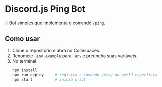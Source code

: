 # Discord.js Ping Bot

💡 Bot simples que implementa o comando `/ping`.

## Como usar

1. Clone o repositório e abra no Codespaces.
2. Renomeie `.env.example` para `.env` e preencha suas variáveis.
3. No terminal:
   ```bash
   npm install
   npm run deploy     # registra o comando /ping na guild específica
   npm start          # inicia o bot
